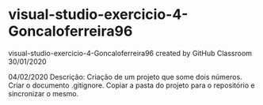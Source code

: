 # visual-studio-exercicio-4-Goncaloferreira96
visual-studio-exercicio-4-Goncaloferreira96 created by GitHub Classroom
30/01/2020

04/02/2020 Descrição: Criação de um projeto que some dois números. Criar o documento .gitignore. Copiar a pasta do projeto para o repositório e sincronizar o mesmo.
